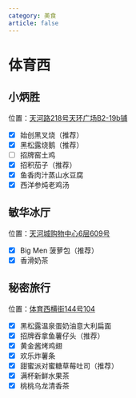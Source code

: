 ```yaml
---
category: 美食
article: false
---
```


# 体育西

## 小炳胜

<span class="icon iconfont icon-locate"></span> 位置：<a href="https://ditu.amap.com/place/B0FFJ9SWK8" target="_blank">天河路218号天环广场B2-19b铺</a>

- [x] 始创黑叉烧（推荐）
- [x] 黑松露烧鹅（推荐）
- [ ] 招牌窑土鸡
- [x] 招积茄子（推荐）
- [x] 鱼香肉汁蒸山水豆腐
- [x] 西洋参炖老鸡汤

## 敏华冰厅

<span class="icon iconfont icon-locate"></span> 位置：<a href="https://ditu.amap.com/place/B0FFKU8QTY" target="_blank">天河城购物中心6层609号</a>

- [x] Big Men 菠萝包（推荐）
- [x] 香滑奶茶

## 秘密旅行

<span class="icon iconfont icon-locate"></span> 位置：<a href="https://ditu.amap.com/place/B0FFG63HJJ" target="_blank">体育西横街144号104</a>

- [x] 黑松露温泉蛋奶油意大利扁面
- [x] 招牌吞拿鱼薯仔头（推荐）
- [x] 黄金酱烤鸡翅
- [x] 欢乐炸薯条
- [x] 甜蜜派对蜜糖草莓吐司（推荐）
- [x] 满杯新鲜水果茶
- [x] 桃桃乌龙清香茶
